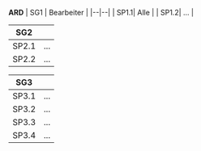 **ARD**
| SG1 | Bearbeiter |
|--|--|
|  SP1.1| Alle |
|  SP1.2| ... |

| SG2 |  |
|--|--|
|  SP2.1| ... |
|  SP2.2| ... |

| SG3 |  |
|--|--|
|  SP3.1| ... |
|  SP3.2| ... |
|  SP3.3| ... |
|  SP3.4| ... |
